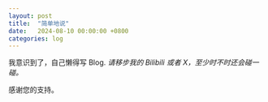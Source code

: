 ```yaml
---
layout: post
title:  "简单地说"
date:   2024-08-10 00:00:00 +0800
categories: log
---
```

我意识到了，自己懒得写 Blog.
*请移步我的 Bilibili 或者 X，至少时不时还会碰一碰。*

感谢您的支持。
